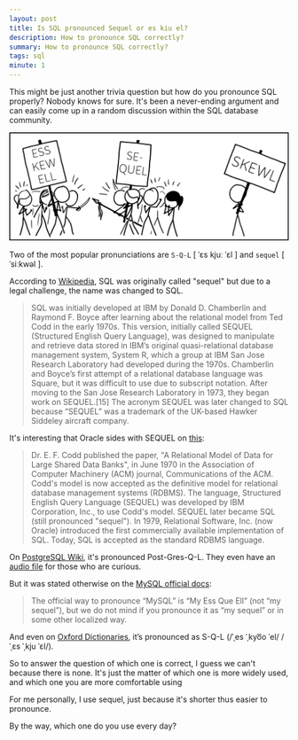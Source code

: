 ```yaml
---
layout: post
title: Is SQL pronounced Sequel or es kiu el?
description: How to pronounce SQL correctly?
summary: How to pronounce SQL correctly?
tags: sql
minute: 1
---
```



This might be just another trivia question but how do you pronounce SQL properly? Nobody knows for sure. It's been a never-ending argument and can easily come up in a random discussion within the SQL database community.

![How to pronounce SQL correctly?](/assets/img/pronounce/sql.png "How to pronounce SQL correctly?")

Two of the most popular pronunciations are `S-Q-L` [ ˈɛs kjuː ˈɛl ] and `sequel` [ ˈsiːkwəl ]. 

According to [Wikipedia](https://en.wikipedia.org/wiki/SQL), SQL was originally called "sequel" but due to a legal challenge, the name was changed to SQL. 


> SQL was initially developed at IBM by Donald D. Chamberlin and Raymond F. Boyce after learning about the relational model from Ted Codd in the early 1970s. This version, initially called SEQUEL (Structured English Query Language), was designed to manipulate and retrieve data stored in IBM’s original quasi-relational database management system, System R, which a group at IBM San Jose Research Laboratory had developed during the 1970s.
> Chamberlin and Boyce’s first attempt of a relational database language was Square, but it was difficult to use due to subscript notation. After moving to the San Jose Research Laboratory in 1973, they began work on SEQUEL.[15] The acronym SEQUEL was later changed to SQL because “SEQUEL” was a trademark of the UK-based Hawker Siddeley aircraft company.


It's interesting that Oracle sides with SEQUEL on [this](https://docs.oracle.com/cd/B19306_01/server.102/b14200/intro001.htm):

> Dr. E. F. Codd published the paper, "A Relational Model of Data for Large Shared Data Banks", in June 1970 in the Association of Computer Machinery (ACM) journal, Communications of the ACM. Codd's model is now accepted as the definitive model for relational database management systems (RDBMS). The language, Structured English Query Language (SEQUEL) was developed by IBM Corporation, Inc., to use Codd's model. SEQUEL later became SQL (still pronounced "sequel"). In 1979, Relational Software, Inc. (now Oracle) introduced the first commercially available implementation of SQL. Today, SQL is accepted as the standard RDBMS language.

On [PostgreSQL Wiki](https://wiki.postgresql.org/wiki/FAQ), it's pronounced Post-Gres-Q-L. They even have an [audio file](http://www.postgresql.org/files/postgresql.mp3) for those who are curious.

But it was stated otherwise on the [MySQL official docs](https://dev.mysql.com/doc/refman/8.0/en/what-is-mysql.html):

> The official way to pronounce “MySQL” is “My Ess Que Ell” (not “my sequel”), but we do not mind if you pronounce it as “my sequel” or in some other localized way.

And even on [Oxford Dictionaries](https://www.lexico.com/en/definition/SQL), it’s pronounced as S-Q-L (/ˈˌes ˈˌkyo͞o ˈel/ /ˈˌɛs ˈˌkju ˈɛl/).

So to answer the question of which one is correct, I guess we can't because there is none. It's just the matter of which one is more widely used, and which one you are more comfortable using

For me personally, I use sequel, just because it's shorter thus easier to pronounce.

By the way, which one do you use every day?
